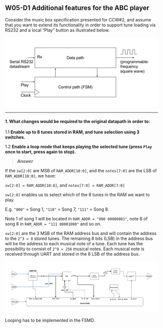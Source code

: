 ## W05-D1 Additional features for the ABC player

Consider the music box specification presented for CCW#2, and assume that you want to extend its functionality in order to support tune loading via RS232 and a local “Play” button as illustrated below. 

<img src="/Resources/images/w4d1.png" alt="drawing" width="600"/>

----

#### 1. What changes would be required to the original datapath in order to:

  1.1 **Enable up to 8 tunes stored in RAM, and tune selection using 3 switches.**

  1.2 **Enable a loop mode that keeps playing the selected tune (press `Play` once to start, press again to stop).**

>***Answer***


If the `sw[2:0]` are MSB of `RAM_ADDR[10:0]`, and the `notes[7:0]` are the LSB of `RAM_ADDR[10:0]`, we have:

`sw[2:0] = RAM_ADDR[10:8]`, and `notes[7:0] = RAM_ADDR[7:0]`

`sw[2:0]` enables us to select which of the 8 tunes in the RAM we want to play.

E.g. `"000"` = Song 1, `"110"` = Song 7, `"111"` = Song 8.

Note 1 of song 1 will be located in `RAM_ADDR = "000 00000001"`, note 8 of song 8 in `RAM_ADDR = "111 00001000"` and so on.


`sw[2:0]` are the 3 MSB of the RAM address bus and will contain the address to the `2^3 = 8` stored tunes. The remaining 8 bits (LSB) in the address bus will be the address to each musical note of a tune. Each tune has the possibility to consist of `2^8 = 256` musical notes. Each musical note is received through UART and stored in the 8 LSB of the address bus.

<img src="/Resources/images/w5d1_data.png" alt="drawing" width="1000"/>


Looping has to be implemented in the FSMD.
